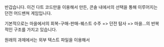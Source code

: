 반갑습니다. 이건 다트 코드만을 이용해서 만든, 콘솔 내에서의 선택을 통해 이루어지는 던전 어드밴쳐 게임입니다. 

기본적으로는 마을에서의 회복-구매-판매-퀘스트 수주 => 던전 탐사 => 마을...의 반복적인 구조를 가지고 있습니다.

원래의 과제에서는 외부 텍스트 파일을 이용해서 